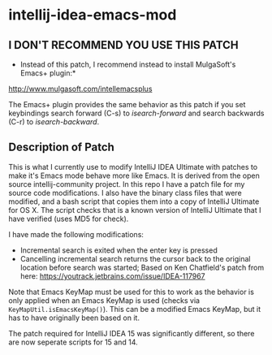 intellij-idea-emacs-mod
=======================

I DON'T RECOMMEND YOU USE THIS PATCH
------------------------------------

* Instead of this patch, I recommend instead to install MulgaSoft's Emacs+ plugin:*

http://www.mulgasoft.com/intellemacsplus

The Emacs+ plugin provides the same behavior as this patch if you set keybindings search forward (C-s) to *isearch-forward* and search backwards (C-r) to *isearch-backward*.

Description of Patch
--------------------

This is what I currently use to modify IntelliJ IDEA Ultimate with patches to make it's Emacs mode behave more like Emacs.  It is derived from the open source intellij-community project.  In this repo I have a patch file for my source code modifications.  I also have the binary class files that were modified, and a bash script that copies them into a copy of IntelliJ Ultimate for OS X.  The script checks that is a known version of IntelliJ Ultimate that I have verified (uses MD5 for check).

I have made the following modifications:

* Incremental search is exited when the enter key is pressed
* Cancelling incremental search returns the cursor back to the original location before search was started; Based on Ken Chatfield's patch from here: https://youtrack.jetbrains.com/issue/IDEA-117967

Note that Emacs KeyMap must be used for this to work as the behavior is only applied when an Emacs KeyMap is used (checks via `KeyMapUtil.isEmacsKeyMap()`).  This can be a modified Emacs KeyMap, but it has to have originally been based on it.

The patch required for IntelliJ IDEA 15 was significantly different, so there are now seperate scripts for 15 and 14.
